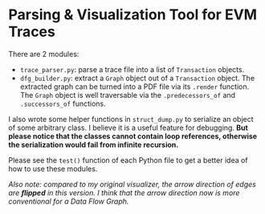 # Parsing & Visualization Tool for EVM Traces

There are 2 modules:
- `trace_parser.py`: parse a trace file into a list of `Transaction` objects.
- `dfg_builder.py`: extract a `Graph` object out of a `Transaction` object. The extracted graph can be turned into a PDF file via its `.render` function. The `Graph` object is well traversable via the `.predecessors_of` and `.successors_of` functions.

I also wrote some helper functions in `struct_dump.py` to serialize an object of some arbitrary class. I believe it is a useful feature for debugging. **But please notice that the classes cannot contain loop references, otherwise the serialization would fail from infinite recursion.**

Please see the `test()` function of each Python file to get a better idea of how to use these modules.

*Also note: compared to my original visualizer, the arrow direction of edges are **flipped** in this version. I think that the arrow direction now is more conventional for a Data Flow Graph.*